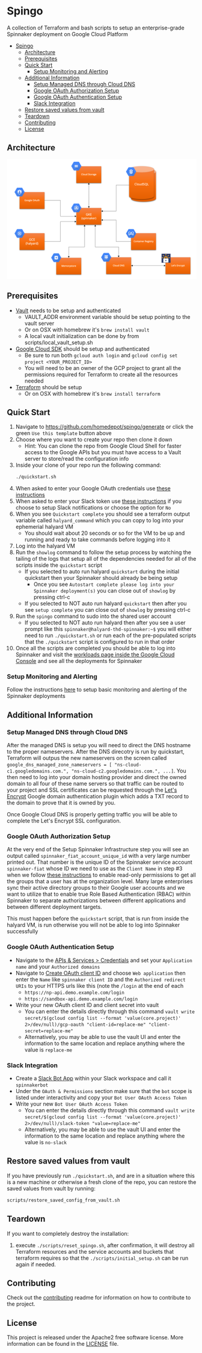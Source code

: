 # Spingo
<a id="markdown-spingo" name="spingo"></a>
A collection of Terraform and bash scripts to setup an enterprise-grade Spinnaker deployment on Google Cloud Platform

<!-- TOC -->

- [Spingo](#spingo)
    - [Architecture](#architecture)
    - [Prerequisites](#prerequisites)
    - [Quick Start](#quick-start)
        - [Setup Monitoring and Alerting](#setup-monitoring-and-alerting)
    - [Additional Information](#additional-information)
        - [Setup Managed DNS through Cloud DNS](#setup-managed-dns-through-cloud-dns)
        - [Google OAuth Authorization Setup](#google-oauth-authorization-setup)
        - [Google OAuth Authentication Setup](#google-oauth-authentication-setup)
        - [Slack Integration](#slack-integration)
    - [Restore saved values from vault](#restore-saved-values-from-vault)
    - [Teardown](#teardown)
    - [Contributing](#contributing)
    - [License](#license)

<!-- /TOC -->

## Architecture
<a id="markdown-architecture" name="architecture"></a>

![diagram](images/spingo-picture.png)

## Prerequisites
<a id="markdown-prerequisites" name="prerequisites"></a>

- [Vault](https://www.vaultproject.io/downloads.html) needs to be setup and authenticated
	- VAULT_ADDR environment variable should be setup pointing to the vault server
	- Or on OSX with homebrew it's `brew install vault`
	- A local vault initialization can be done by from scripts/local_vault_setup.sh
- [Google Cloud SDK](https://cloud.google.com/sdk/install) should be setup and authenticated
	- Be sure to run both `gcloud auth login` and `gcloud config set project <YOUR_PROJECT_ID>`
	- You will need to be an owner of the GCP project to grant all the permissions required for Terraform to create all the resources needed
- [Terraform](https://www.terraform.io/downloads.html) should be setup
	- Or on OSX with homebrew it's `brew install terraform`

## Quick Start
<a id="markdown-quick-start" name="quick-start"></a>

1. Navigate to https://github.com/homedepot/spingo/generate or click the green `Use this template` button above
1. Choose where you want to create your repo then clone it down
    - Hint: You can clone the repo from Google Cloud Shell for faster access to the Google APIs but you must have access to a Vault server to store/read the configuration info
1. Inside your clone of your repo run the following command:
    ```sh
    ./quickstart.sh
    ```
1. When asked to enter your Google OAuth credentials use [these instructions](#google-oauth-authentication-setup)
1. When asked to enter your Slack token use [these instructions](#if-you-are-going-to-use-slack-integration-skip-to-next-section-if-not) if you choose to setup Slack notifications or choose the option for `No`
1. When you see `Quickstart complete` you should see a terraform output variable called `halyard_command` which you can copy to log into your ephemerial halyard VM
    - You should wait about 20 seconds or so for the VM to be up and running and ready to take commands before logging into it
1. Log into the halyard VM
1. Run the `showlog` command to follow the setup process by watching the tailing of the logs that setup all of the dependencies needed for all of the scripts inside the `quickstart` script
    - If you selected to auto run halyard `quickstart` during the initial quickstart then your Spinnaker should already be being setup
        - Once you see `Autostart complete please log into your Spinnaker deployment(s)` you can close out of `showlog` by pressing ctrl-c
    - If you selected to NOT auto run halyard `quickstart` then after you see `setup complete` you can close out of `showlog` by pressing ctrl-c
1. Run the `spingo` command to sudo into the shared user account
    - If you selected to NOT auto run halyard then after you see a user prompt like this `spinnaker@halyard-thd-spinnaker:~$` you will either need to run `./quickstart.sh` or run each of the pre-populated scripts that the `./quickstart` script is configured to run in that order
1. Once all the scripts are completed you should be able to log into Spinnaker and visit the [workloads page inside the Google Cloud Console](https://console.cloud.google.com/kubernetes/workload) and see all the deployments for Spinnaker

### Setup Monitoring and Alerting
<a id="markdown-setup-monitoring-and-alerting" name="setup-monitoring-and-alerting"></a>

Follow the instructions [here](monitoring-alerting) to setup basic monitoring and alerting of the Spinnaker deployments

## Additional Information
<a id="markdown-additional-information" name="additional-information"></a>

### Setup Managed DNS through Cloud DNS
<a id="markdown-setup-managed-dns-through-cloud-dns" name="setup-managed-dns-through-cloud-dns"></a>

After the managed DNS is setup you will need to direct the DNS hostname to the proper nameservers. After the DNS direcotry is run by quickstart, Terraform will outpus the new nameservers on the screen called `google_dns_managed_zone_nameservers = [ "ns-cloud-c1.googledomains.com.", "ns-cloud-c2.googledomains.com.", ...]`. You then need to log into your domain hosting provider and direct the owned domain to all four of these name servers so that traffic can be routed to your project and SSL certificates can be requested through the [Let's Encrypt](https://letsencrypt.org/) Google domain authentication plugin which adds a TXT record to the domain to prove that it is owned by you.

Once Google Cloud DNS is properly getting traffic you will be able to complete the Let's Encrypt SSL configuration.

### Google OAuth Authorization Setup
<a id="markdown-google-oauth-authorization-setup" name="google-oauth-authorization-setup"></a>

At the very end of the Setup Spinnaker Infrastructure step you will see an output called `spinnaker_fiat_account_unique_id` with a very large number printed out. That number is the unique ID of the Spinnaker service account `spinnaker-fiat` whose ID we need to use as the `Client Name` in step #3 when we follow [these instructions](https://www.spinnaker.io/setup/security/authorization/google-groups/#service-account-setup) to enable read-only permissions to get all the groups that a user has at the organization level. Many large enterprises sync their active directory groups to their Google user accounts and we want to utilize that to enable true Role Based Authentication (RBAC) within Spinnaker to separate authorizations between different applications and between different deployment targets.

This must happen before the `quickstart` script, that is run from inside the halyard VM, is run otherwise you will not be able to log into Spinnaker successfully

### Google OAuth Authentication Setup
<a id="markdown-google-oauth-authentication-setup" name="google-oauth-authentication-setup"></a>

- Navigate to the [APIs & Services > Credentials](https://console.cloud.google.com/apis/credentials/consent) and set your `Application name` and your `Authorized domains`
- Navigate to [Create OAuth client ID](https://console.cloud.google.com/apis/credentials/oauthclient) and choose `Web application` then enter the `Name` like `spinnaker client ID` and the `Authorized redirect URIs` to your HTTPS urls like this (note the `/login` at the end of each
	- `https://np-api.demo.example.com/login`
	- `https://sandbox-api.demo.example.com/login`
- Write your new OAuth client ID and client secret into vault
	- You can enter the details directly through this command	`vault write secret/$(gcloud config list --format 'value(core.project)' 2>/dev/null)/gcp-oauth "client-id=replace-me" "client-secret=replace-me"`
	- Alternatively, you may be able to use the vault UI and enter the information to the same location and replace anything where the value is `replace-me`

### Slack Integration
<a id="markdown-slack-integration" name="slack-integration"></a>

- Create a [Slack Bot App](https://api.slack.com/apps) within your Slack workspace and call it `spinnakerbot`
- Under the `OAuth & Permissions` section make sure that the `bot` scope is listed under interactivity and copy your `Bot User OAuth Access Token`
- Write your new `Bot User OAuth Access Token`
	- You can enter the details directly through this command	 `vault write secret/$(gcloud config list --format 'value(core.project)' 2>/dev/null)/slack-token "value=replace-me"`
	- Alternatively, you may be able to use the vault UI and enter the information to the same location and replace anything where the value is `no-slack`


## Restore saved values from vault
<a id="markdown-restore-saved-values-from-vault" name="restore-saved-values-from-vault"></a>

If you have previously run `./quickstart.sh`, and are in a situation where this is a new machine or otherwise a fresh clone of the repo, you can restore the saved values from vault by running:

```sh
scripts/restore_saved_config_from_vault.sh
```

## Teardown
<a id="markdown-teardown" name="teardown"></a>

If you want to completely destroy the installation:

1. execute `./scripts/reset_spingo.sh`, after confirmation, it will destroy all Terraform resources and the service accounts and buckets that terraform requires so that the `./scripts/initial_setup.sh` can be run again if needed.

## Contributing
<a id="markdown-contributing" name="contributing"></a>

Check out the [contributing](CONTRIBUTING.md) readme for information on how to contribute to the project.

## License
<a id="markdown-license" name="license"></a>

This project is released under the Apache2 free software license. More information can be found in the [LICENSE](LICENSE) file.
